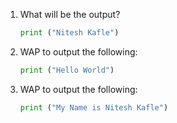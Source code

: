 1. What will be the output?
   ```python
   print ("Nitesh Kafle")
   ```
1. WAP to output the following:
   ```python
   print ("Hello World")
   ```
1. WAP to output the following:
   ```python
   print ("My Name is Nitesh Kafle")
   ```
